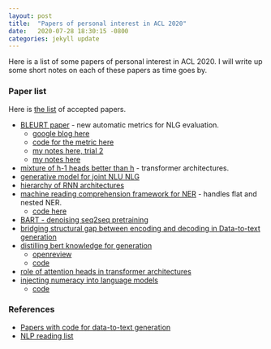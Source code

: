 ```yaml
---
layout: post
title:  "Papers of personal interest in ACL 2020"
date:   2020-07-28 18:30:15 -0800
categories: jekyll update
---
```


Here is a list of some papers of personal interest in ACL 2020. I will write up some
short notes on each of these papers as time goes by.

### Paper list
Here is [the list](https://acl2020.org/program/accepted/) of accepted papers.

* [BLEURT paper](https://www.aclweb.org/anthology/2020.acl-main.704/) - new automatic metrics for NLG evaluation.
  * [google blog here](https://ai.googleblog.com/2020/05/evaluating-natural-language-generation.html)
  * [code for the metric here](https://github.com/google-research/bleurt)
  * [my notes here, trial 2]()
  * [my notes here](2020-07-28-bleurt.markdown)
* [mixture of h-1 heads better than h](https://www.aclweb.org/anthology/2020.acl-main.587/) - transformer  architectures.
* [generative model for joint NLU NLG](https://www.aclweb.org/anthology/2020.acl-main.163/)
* [hierarchy of RNN architectures](https://www.aclweb.org/anthology/2020.acl-main.43.pdf)
* [machine reading comprehension framework for NER](https://www.aclweb.org/anthology/2020.acl-main.519.pdf) - handles flat and nested NER.
  * [code here](https://github.com/ShannonAI/mrc-for-flat-nested-ner)
* [BART - denoising seq2seq pretraining](https://www.aclweb.org/anthology/2020.acl-main.703/)
* [bridging structural gap between encoding and decoding in Data-to-text generation](https://www.aclweb.org/anthology/2020.acl-main.224/)
* [distilling bert knowledge for generation](https://www.aclweb.org/anthology/2020.acl-main.705.pdf)
  * [openreview](https://openreview.net/forum?id=Bkgz_krKPB)
  * [code](https://github.com/castorini/d-bert)
* [role of attention heads in transformer architectures](https://www.aclweb.org/anthology/2020.acl-main.311/#:~:text=Abstract,is%20unique%20in%20the%20architecture.)
* [injecting numeracy into language models](https://www.aclweb.org/anthology/2020.acl-main.89.pdf)
  * [code](https://github.com/ag1988/injecting_numeracy)

### References
* [Papers with code for data-to-text generation](https://paperswithcode.com/task/data-to-text-generation/codeless)
* [NLP reading list](https://github.com/changwookjun/nlp-paper#probe)
